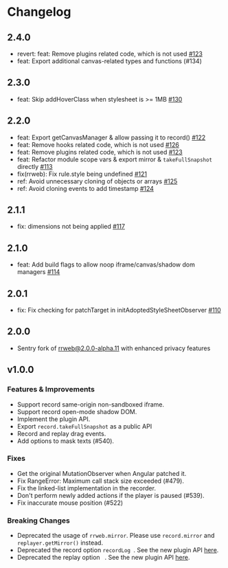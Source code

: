 # Changelog

## 2.4.0

- revert: feat: Remove plugins related code, which is not used [#123](https://github.com/getsentry/rrweb/pull/123)
- feat: Export additional canvas-related types and functions (#134)

## 2.3.0

- feat: Skip addHoverClass when stylesheet is >= 1MB [#130](https://github.com/getsentry/rrweb/pull/130)

## 2.2.0

- feat: Export getCanvasManager & allow passing it to record() [#122](https://github.com/getsentry/rrweb/pull/122)
- feat: Remove hooks related code, which is not used [#126](https://github.com/getsentry/rrweb/pull/126)
- feat: Remove plugins related code, which is not used [#123](https://github.com/getsentry/rrweb/pull/123)
- feat: Refactor module scope vars & export mirror & `takeFullSnapshot` directly [#113](https://github.com/getsentry/rrweb/pull/113)
- fix(rrweb): Fix rule.style being undefined [#121](https://github.com/getsentry/rrweb/pull/121)
- ref: Avoid unnecessary cloning of objects or arrays [#125](https://github.com/getsentry/rrweb/pull/125)
- ref: Avoid cloning events to add timestamp [#124](https://github.com/getsentry/rrweb/pull/124)

## 2.1.1

- fix: dimensions not being applied [#117](https://github.com/getsentry/rrweb/pull/117)

## 2.1.0

- feat: Add build flags to allow noop iframe/canvas/shadow dom managers [#114](https://github.com/getsentry/rrweb/pull/114)

## 2.0.1

- fix: Fix checking for patchTarget in initAdoptedStyleSheetObserver [#110](https://github.com/getsentry/rrweb/pull/110)

## 2.0.0

- Sentry fork of rrweb@2.0.0-alpha.11 with enhanced privacy features

## v1.0.0

### Features & Improvements

- Support record same-origin non-sandboxed iframe.
- Support record open-mode shadow DOM.
- Implement the plugin API.
- Export `record.takeFullSnapshot` as a public API
- Record and replay drag events.
- Add options to mask texts (#540).

### Fixes

- Get the original MutationObserver when Angular patched it.
- Fix RangeError: Maximum call stack size exceeded (#479).
- Fix the linked-list implementation in the recorder.
- Don't perform newly added actions if the player is paused (#539).
- Fix inaccurate mouse position (#522)

### Breaking Changes

- Deprecated the usage of `rrweb.mirror`. Please use `record.mirror` and `replayer.getMirror()` instead.
- Deprecated the record option `recordLog `. See the new plugin API [here](./docs/recipes/console.md).
- Deprecated the replay option ` `. See the new plugin API [here](./docs/recipes/console.md).
